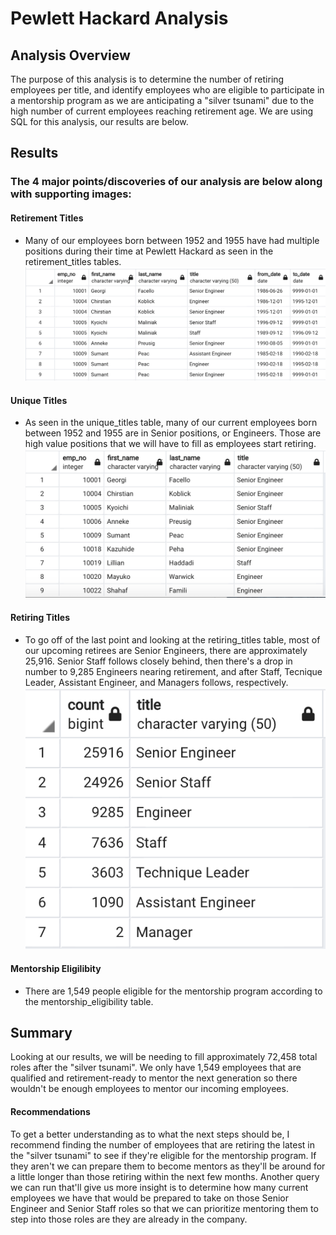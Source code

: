 # Pewlett Hackard Analysis

## Analysis Overview

The purpose of this analysis is to determine the number of retiring employees per title, and identify employees who are eligible to participate in a mentorship program as we are anticipating a "silver tsunami" due to the high number of current employees reaching retirement age. We are using SQL for this analysis, our results are below. 

## Results

### The 4 major points/discoveries of our analysis are below along with supporting images: 

#### Retirement Titles
* Many of our employees born between 1952 and 1955 have had multiple positions during their time at Pewlett Hackard as seen in the retirement_titles tables. 
![This is an image](https://github.com/belennlopezvega/Pewlett-Hackard-Analysis/blob/main/images/%20retirement_titles_image.png)

#### Unique Titles
* As seen in the unique_titles table, many of our current employees born between 1952 and 1955 are in Senior positions, or Engineers. Those are high value positions that we will have to fill as employees start retiring. 
![This is an image](https://github.com/belennlopezvega/Pewlett-Hackard-Analysis/blob/main/images/unique_titles_image.png)

#### Retiring Titles
* To go off of the last point and looking at the retiring_titles table, most of our upcoming retirees are Senior Engineers, there are approximately 25,916. Senior Staff follows closely behind, then there's a drop in number to 9,285 Engineers nearing retirement, and after Staff, Tecnique Leader, Assistant Engineer, and Managers follows, respectively. 
![This is an image](https://github.com/belennlopezvega/Pewlett-Hackard-Analysis/blob/main/images/retiring_titles_image.png)

#### Mentorship Eligilibity
* There are 1,549 people eligible for the mentorship program according to the mentorship_eligibility table. 


## Summary 

Looking at our results, we will be needing to fill approximately 72,458 total roles after the "silver tsunami". We only have 1,549 employees that are qualified and retirement-ready to mentor the next generation so there wouldn't be enough employees to mentor our incoming employees. 

#### Recommendations
To get a better understanding as to what the next steps should be, I recommend finding the number of employees that are retiring the latest in the "silver tsunami" to see if they're eligible for the mentorship program. If they aren't we can prepare them to become mentors as they'll be around for a little longer than those retiring within the next few months. Another query we can run that'll give us more insight is to determine how many current employees we have that would be prepared to take on those Senior Engineer and Senior Staff roles so that we can prioritize mentoring them to step into those roles are they are already in the company. 
